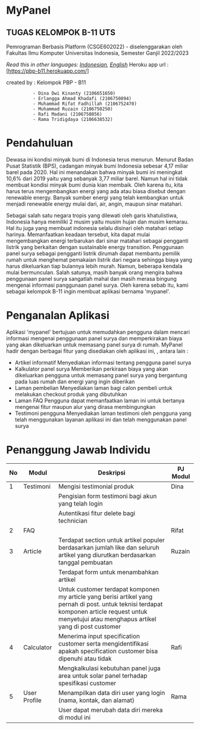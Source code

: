 # MyPanel
## TUGAS KELOMPOK B-11 UTS

Pemrograman Berbasis Platform (CSGE602022) - diselenggarakan oleh Fakultas Ilmu Komputer Universitas Indonesia, Semester Ganjil 2022/2023

*Read this in other languages: [Indonesian](README.md), [English](README.en.md)*
Heroku app url : [https://pbp-b11.herokuapp.com/]

created by : Kelompok PBP - B11

              - Dina Dwi Kinanty (2106651650)
              - Erlangga Ahmad Khadafi (2106750894)
              - Muhammad Rifat Fadhillah (2106752470)
              - Muhammad Ruzain (2106750250)
              - Rafi Madani (2106750856)
              - Rama Tridigdaya (2106638532)

# Pendahuluan

Dewasa ini kondisi minyak bumi di Indonesia terus menurun. Menurut Badan Pusat Statistik (BPS), cadangan minyak bumi Indonesia sebesar 4,17 miliar barel pada 2020. Hal ini menandakan bahwa minyak bumi ini meningkat 10,6% dari 2019 yaitu yang sebanyak 3,77 miliar barel. Namun hal ini tidak membuat kondisi minyak bumi dunia kian membaik. Oleh karena itu, kita harus terus mengembangkan energi yang ada atau biasa disebut dengan renewable energy. Banyak sumber energi yang telah kembangkan untuk menjadi renewable energy mulai dari, air, angin, maupun sinar matahari. 

Sebagai salah satu negara tropis yang dilewati oleh garis khatulistiwa, Indonesia hanya memiliki 2 musim yaitu musim hujan dan musim kemarau. Hal itu juga yang membuat indonesia selalu disinari oleh matahari setiap harinya. Memanfaatkan keadaan tersebut, kita dapat mulai mengembangkan energi terbarukan dari sinar matahari sebagai pengganti listrik yang berkaitan dengan sustainable energy transition. Penggunaan panel surya sebagai pengganti listrik dirumah dapat membantu pemilik rumah untuk menghemat pemakaian listrik dari negara sehingga biaya yang harus dikeluarkan tiap bulannya lebih murah. Namun, beberapa kendala mulai bermunculan. Salah satunya, masih banyak orang mengira bahwa penggunaan panel surya sangatlah mahal dan masih merasa bingung mengenai informasi panggunaan panel surya. Oleh karena sebab itu, kami sebagai kelompok B-11 ingin membuat aplikasi bernama 'mypanel'. 

# Penganalan Aplikasi 

Aplikasi 'mypanel' bertujuan untuk memudahkan pengguna dalam mencari informasi mengenai penggunaan panel surya dan memperkirakan biaya yang akan dikeluarkan untuk memasang panel surya di rumah. MyPanel hadir dengan berbagai fitur yang disediakan oleh aplikasi ini, , antara lain :
  - Artikel informatif
      Menyediakan informasi tentang pengguna panel surya
  - Kalkulator panel surya 
      Memberikan perkiraan biaya yang akan dikeluarkan pengguna untuk memasang panel surya yang bergantung pada luas rumah dan energi yang ingin diberikan
  - Laman pembelian 
      Menyediakan laman bagi calon pembeli untuk melakukan checkout produk yang dibutuhkan
  - Laman FAQ
      Pengguna dapat memanfaatkan laman ini untuk bertanya mengenai fitur maupun alur yang dirasa membingungkan
  - Testimoni pengguna 
      Menyediakan laman testimoni oleh pengguna yang telah menggunakan layanan aplikasi ini dan telah menggunakan panel surya 
 
 # Penanggung Jawab Individu
 
 | No  | Modul         | Deskripsi                                                                                 | PJ Modul |
| --- | -------------- | ----------------------------------------------------------------------------------------- | -------- |
| 1 | Testimoni      | Mengisi testimonial produk                                                                 | Dina     |
|   |                | Pengisian form testimoni bagi akun yang telah login|          |
|   |                | Autentikasi fitur delete bagi technician                                                     |          |
| 2 | FAQ            |                                            | Rifat   |
|3  | Article | Terdapat section untuk artikel populer berdasarkan jumlah like dan seluruh artikel yang diurutkan berdasarkan tanggal pembuatan |Ruzain|
|   |         | Terdapat form untuk menambahkan artikel | |
|   |         | Untuk customer terdapat komponen my article yang berisi artikel yang pernah di post. untuk teknisi terdapat komponen article request untuk menyetujui atau menghapus artikel yang di post customer| |
|4  |Calculator| Menerima input specification customer serta mengidentifikasi apakah specification customer bisa dipenuhi atau tidak| Rafi |
| | | Mengkalkulasi kebutuhan panel juga area untuk solar panel terhadap spesifikasi customer | |
|5| User Profile| Menampilkan data diri user yang login (nama, kontak, dan alamat)| Rama|
| | | User dapat merubah data diri mereka di modul ini| |



 
 
 
 
